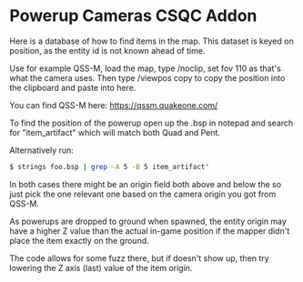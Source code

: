 Powerup Cameras CSQC Addon
==========================

Here is a database of how to find items in the map. This dataset is keyed
on position, as the entity id is not known ahead of time.

Use for example QSS-M, load the map, type /noclip, set fov 110 as that's
what the camera uses. Then type /viewpos copy to copy the position into
the clipboard and paste into here.

You can find QSS-M here: https://qssm.quakeone.com/

To find the position of the powerup open up the .bsp in notepad and search
for "item_artifact" which will match both Quad and Pent.

Alternatively run:
```bash
$ strings foo.bsp | grep -A 5 -B 5 item_artifact"
```

In both cases there might be an origin field both above and below the so just
pick the one relevant one based on the camera origin you got from QSS-M.

As powerups are dropped to ground when spawned, the entity origin may have a
higher Z value than the actual in-game position if the mapper didn't place the
item exactly on the ground.

The code allows for some fuzz there, but if doesn't show up, then try lowering
the Z axis (last) value of the item origin.

